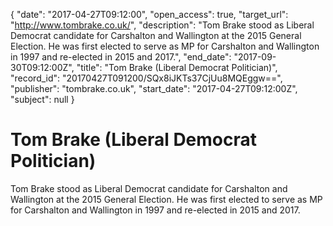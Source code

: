 {
  "date": "2017-04-27T09:12:00", 
  "open_access": true, 
  "target_url": "http://www.tombrake.co.uk/", 
  "description": "Tom Brake stood as Liberal Democrat candidate for Carshalton and Wallington at the 2015 General Election. He was first elected to serve as MP for Carshalton and Wallington in 1997 and re-elected in 2015 and 2017.", 
  "end_date": "2017-09-30T09:12:00Z", 
  "title": "Tom Brake (Liberal Democrat Politician)", 
  "record_id": "20170427T091200/SQx8iJKTs37CjUu8MQEggw==", 
  "publisher": "tombrake.co.uk", 
  "start_date": "2017-04-27T09:12:00Z", 
  "subject": null
}

# Tom Brake (Liberal Democrat Politician)

Tom Brake stood as Liberal Democrat candidate for Carshalton and Wallington at the 2015 General Election. He was first elected to serve as MP for Carshalton and Wallington in 1997 and re-elected in 2015 and 2017.